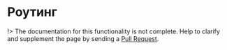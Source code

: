 # Роутинг

!> The documentation for this functionality is not complete. 
Help to clarify and supplement the page by sending a [Pull Request](https://github.com/railt/docs).
